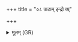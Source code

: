 +++
title = "०८ पाटाम् इन्द्रो व्य्"

+++
<details><summary>मूलम् (GR)</summary>

पाटाम् इन्द्रो व्य् आश्नाद्  
धन्तवा असुरेभ्यः ।  
तयाहं सपत्नीं साक्षीय  
महेन्द्रो दानवान् इव ॥
</details>